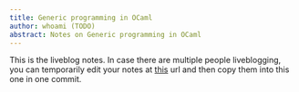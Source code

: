 ```yaml
---
title: Generic programming in OCaml
author: whoami (TODO)
abstract: Notes on Generic programming in OCaml
---
```


This is the liveblog notes.  In case there are multiple
people liveblogging, you can temporarily edit your notes
at [this](generic-programming-/template.md) url and then copy them into this one in one
commit.
